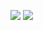 <p>
  <a alt="" href="#" target="_blink"><img src="https://img.shields.io/badge/kakao-yellow?logo=kakaotalk"></a>
  <a alt="" href="#" target="_blink"><img src="https://img.shields.io/badge/tistory-orange?logo=tistory"></a>
</p>
